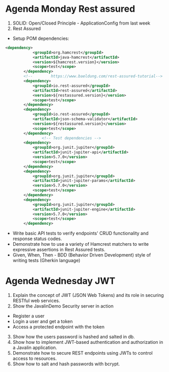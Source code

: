 # Agenda Monday Rest assured
1. SOLID: Open/Closed Principle - ApplicationConfig from last week
2. Rest Assured
  - Setup POM dependencies: 
```xml
<dependency>
            <groupId>org.hamcrest</groupId>
            <artifactId>java-hamcrest</artifactId>
            <version>${hamcrest.version}</version>
            <scope>test</scope>
        </dependency>
        <!--        https://www.baeldung.com/rest-assured-tutorial-->
        <dependency>
            <groupId>io.rest-assured</groupId>
            <artifactId>rest-assured</artifactId>
            <version>${restassured.version}</version>
            <scope>test</scope>
        </dependency>
        <dependency>
            <groupId>io.rest-assured</groupId>
            <artifactId>json-schema-validator</artifactId>
            <version>${restassured.version}</version>
            <scope>test</scope>
        </dependency>
                <!-- Test dependencies -->
        <dependency>
            <groupId>org.junit.jupiter</groupId>
            <artifactId>junit-jupiter-api</artifactId>
            <version>5.7.0</version>
            <scope>test</scope>
        </dependency>
        <dependency>
            <groupId>org.junit.jupiter</groupId>
            <artifactId>junit-jupiter-params</artifactId>
            <version>5.7.0</version>
            <scope>test</scope>
        </dependency>
        <dependency>
            <groupId>org.junit.jupiter</groupId>
            <artifactId>junit-jupiter-engine</artifactId>
            <version>5.7.0</version>
            <scope>test</scope>
        </dependency>

```
  - Write basic API tests to verify endpoints' CRUD functionality and response status codes.
  - Demonstrate how to use a variety of Hamcrest matchers to write expressive
  assertions in Rest Assured tests.
  - Given, When, Then - BDD (Behavior Driven Development) style of writing tests (Gherkin language)


# Agenda Wednesday JWT
1. Explain the concept of JWT (JSON Web Tokens) and its role in securing RESTful web services.
2. Show the JavalinDemo Security server in action
  - Register a user
  - Login a user and get a token
  - Access a protected endpoint with the token
3. Show how the users password is hashed and salted in db.
4. Show how to implement JWT-based authentication and authorization in a Javalin application.
5. Demonstrate how to secure REST endpoints using JWTs to control access to resources.
7. Show how to salt and hash passwords with bcrypt.
